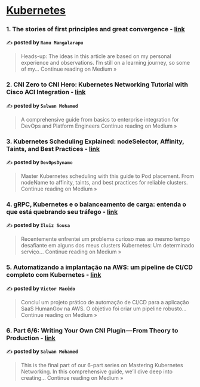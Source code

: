 
<h1><a href=https://medium.com/tag/kubernetes/recommended target="_blank" rel="noopener noreferrer">Kubernetes</a></h1>
<h3>1. The stories of first principles and great convergence - <a href="https://medium.com/@ramu.mangalarapu1622/the-stories-of-first-principles-and-great-convergence-6825f13ed596?source=rss------kubernetes-5" target="_blank" rel="noopener noreferrer">link</a></h3>

✍️ **posted by `Ramu Mangalarapu`**

<blockquote>Heads-up: The ideas in this article are based on my personal experience and observations. I’m still on a learning journey, so some of my…
Continue reading on Medium »</blockquote>

<h3>2. CNI Zero to CNI Hero: Kubernetes Networking Tutorial with Cisco ACI Integration - <a href="https://medium.com/@salwan.mohamed/cni-zero-to-cni-hero-kubernetes-networking-tutorial-with-cisco-aci-integration-973f9d11aa5c?source=rss------kubernetes-5" target="_blank" rel="noopener noreferrer">link</a></h3>

✍️ **posted by `Salwan Mohamed`**

<blockquote>A comprehensive guide from basics to enterprise integration for DevOps and Platform Engineers
Continue reading on Medium »</blockquote>

<h3>3. Kubernetes Scheduling Explained: nodeSelector, Affinity, Taints, and Best Practices - <a href="https://medium.com/@DynamoDevOps/kubernetes-scheduling-explained-nodeselector-affinity-taints-and-best-practices-a3d139111103?source=rss------kubernetes-5" target="_blank" rel="noopener noreferrer">link</a></h3>

✍️ **posted by `DevOpsDynamo`**

<blockquote>Master Kubernetes scheduling with this guide to Pod placement. From nodeName to affinity, taints, and best practices for reliable clusters.
Continue reading on Medium »</blockquote>

<h3>4. gRPC, Kubernetes e o balanceamento de carga: entenda o que está quebrando seu tráfego - <a href="https://iluizsousa22.medium.com/grpc-kubernetes-e-o-balanceamento-de-carga-entenda-o-que-est%C3%A1-quebrando-seu-tr%C3%A1fego-da41010c5c94?source=rss------kubernetes-5" target="_blank" rel="noopener noreferrer">link</a></h3>

✍️ **posted by `Iluiz Sousa`**

<blockquote>Recentemente enfrentei um problema curioso mas ao mesmo tempo desafiante em alguns dos meus clusters Kubernetes: Um determinado serviço…
Continue reading on Medium »</blockquote>

<h3>5. Automatizando a implantação na AWS: um pipeline de CI/CD completo com Kubernetes - <a href="https://medium.com/@vhamacedo/automatizando-a-implanta%C3%A7%C3%A3o-na-aws-um-pipeline-de-ci-cd-completo-com-kubernetes-f576fb2f41ca?source=rss------kubernetes-5" target="_blank" rel="noopener noreferrer">link</a></h3>

✍️ **posted by `Victor Macêdo`**

<blockquote>Concluí um projeto prático de automação de CI/CD para a aplicação SaaS HumanGov na AWS. O objetivo foi criar um pipeline robusto…
Continue reading on Medium »</blockquote>

<h3>6. Part 6/6: Writing Your Own CNI Plugin — From Theory to Production - <a href="https://medium.com/@salwan.mohamed/part-6-6-writing-your-own-cni-plugin-from-theory-to-production-adee12f3baef?source=rss------kubernetes-5" target="_blank" rel="noopener noreferrer">link</a></h3>

✍️ **posted by `Salwan Mohamed`**

<blockquote>This is the final part of our 6-part series on Mastering Kubernetes Networking. In this comprehensive guide, we’ll dive deep into creating…
Continue reading on Medium »</blockquote>

